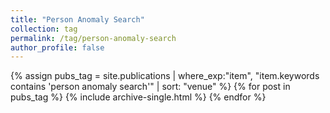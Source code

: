 ```yaml
---
title: "Person Anomaly Search"
collection: tag
permalink: /tag/person-anomaly-search
author_profile: false
---
```

{% assign pubs_tag = site.publications | where_exp:"item", "item.keywords contains 'person anomaly search'" | sort: "venue" %}
{% for post in pubs_tag %}
  {% include archive-single.html %}
{% endfor %}